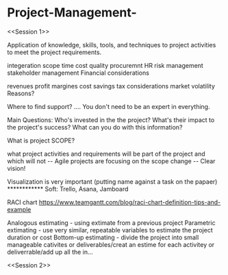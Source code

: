 # Project-Management-

<<Session 1>>

Application of knowledge, skills, tools, and techniques to project activities to meet the project requirements.

integeration
scope
time
cost
quality
procuremnt
HR
risk management
stakeholder management
Financial considerations

revenues
profit margines
cost savings
tax considerations
market volatility
Reasons?

Where to find support? .... You don't need to be an expert in everything.

Main Questions: Who's invested in the the project? What's their impact to the project's success? What can you do with this information?

What is project SCOPE?

what project activities and requirements will be part of the project and which will not
-- Agile projects are focusing on the scope change -- Clear vision!

Visualization is very important (putting name against a task on the papaer) ************ Soft: Trello, Asana, Jamboard

RACI chart https://www.teamgantt.com/blog/raci-chart-definition-tips-and-example

Analogous estimating - using extimate from a previous project Parametric extimating - use very similar, repeatable variables to estimate the project duration or cost Bottom-up estimating - divide the project into small manageable cativites or deliverables/creat an estime for each activitey or deliverrable/add up all the in...

<<Session 2>>
